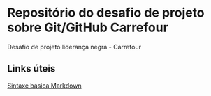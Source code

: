 # Repositório do desafio de projeto sobre Git/GitHub Carrefour
Desafio de projeto liderança negra - Carrefour

## Links úteis

[Sintaxe básica Markdown](https://www.markdownguide.org/basic-syntax/)
